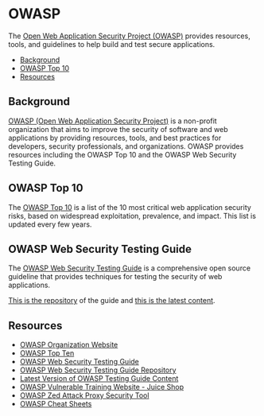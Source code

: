 # OWASP

The [Open Web Application Security Project (OWASP)](https://owasp.org/) provides resources, tools, and guidelines to help build and test secure applications.

* [Background](#background)
* [OWASP Top 10](#owasp-top-10)
* [Resources](#resources)

## Background

[OWASP (Open Web Application Security Project)](https://owasp.org/) is a non-profit organization that aims to improve the security of software and web applications by providing resources, tools, and best practices for developers, security professionals, and organizations. OWASP provides resources including the OWASP Top 10 and the OWASP Web Security Testing Guide.

## OWASP Top 10

The [OWASP Top 10](https://owasp.org/www-project-top-ten/) is a list of the 10 most critical web application security risks, based on widespread exploitation, prevalence, and impact. This list is updated every few years.

## OWASP Web Security Testing Guide

The [OWASP Web Security Testing Guide](https://owasp.org/www-project-web-security-testing-guide) is a comprehensive open source guideline that provides techniques for testing the security of web applications.

[This is the repository](https://github.com/OWASP/wstg) of the guide and [this is the latest content](https://owasp.org/www-project-web-security-testing-guide/latest/).

## Resources

* [OWASP Organization Website](https://owasp.org)
* [OWASP Top Ten](https://owasp.org/www-project-top-ten)
* [OWASP Web Security Testing Guide](https://owasp.org/www-project-web-security-testing-guide)
* [OWASP Web Security Testing Guide Repository](https://github.com/OWASP/wstg)
* [Latest Version of OWASP Testing Guide Content](https://owasp.org/www-project-web-security-testing-guide/latest)
* [OWASP Vulnerable Training Website - Juice Shop](https://owasp.org/www-project-juice-shop)
* [OWASP Zed Attack Proxy Security Tool](https://owasp.org/www-project-zap/)
* [OWASP Cheat Sheets](https://cheatsheetseries.owasp.org)
